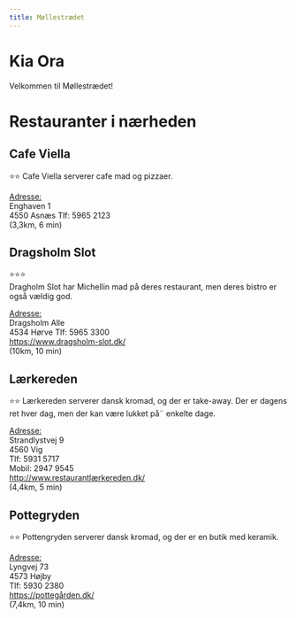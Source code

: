 ```yaml
---
title: Møllestrædet
---
```


# Kia Ora

Velkommen til Møllestrædet!

# Restauranter i nærheden

## Cafe Viella
:star::star:
Cafe Viella serverer cafe mad og pizzaer.

<u>Adresse:</u>  
Enghaven 1  
4550 Asnæs
Tlf: 5965 2123  
(3,3km, 6 min)

## Dragsholm Slot
:star::star::star:  
Dragholm Slot har Michellin mad på deres restaurant, men deres bistro er også vældig god.

<u>Adresse:</u>  
Dragsholm Alle  
4534 Hørve
Tlf: 5965 3300  
https://www.dragsholm-slot.dk/  
(10km, 10 min)

## Lærkereden
:star::star:
Lærkereden serverer dansk kromad, og der er take-away. Der er dagens ret hver dag, men der kan være lukket på¨
enkelte dage.

<u>Adresse:</u>  
Strandlystvej 9  
4560 Vig  
Tlf: 5931 5717  
Mobil: 2947 9545  
http://www.restaurantlærkereden.dk/  
(4,4km, 5 min)

## Pottegryden
:star::star:
Pottengryden serverer dansk kromad, og der er en butik med keramik.

<u>Adresse:</u>  
Lyngvej 73  
4573 Højby  
Tlf: 5930 2380  
https://pottegården.dk/  
(7,4km, 10 min)
